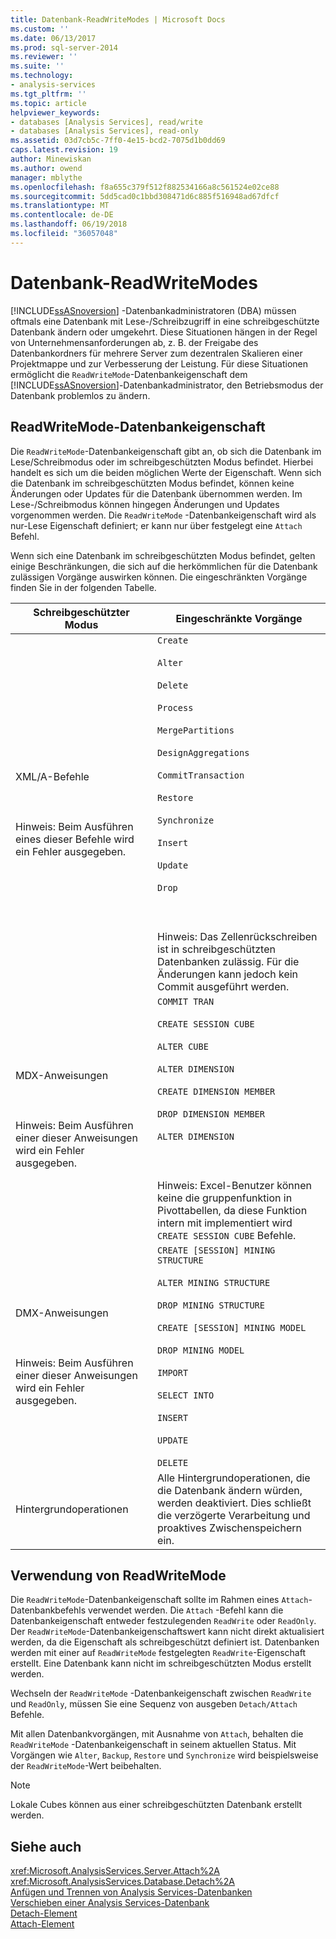 ```yaml
---
title: Datenbank-ReadWriteModes | Microsoft Docs
ms.custom: ''
ms.date: 06/13/2017
ms.prod: sql-server-2014
ms.reviewer: ''
ms.suite: ''
ms.technology:
- analysis-services
ms.tgt_pltfrm: ''
ms.topic: article
helpviewer_keywords:
- databases [Analysis Services], read/write
- databases [Analysis Services], read-only
ms.assetid: 03d7cb5c-7ff0-4e15-bcd2-7075d1b0dd69
caps.latest.revision: 19
author: Minewiskan
ms.author: owend
manager: mblythe
ms.openlocfilehash: f8a655c379f512f882534166a8c561524e02ce88
ms.sourcegitcommit: 5dd5cad0c1bbd308471d6c885f516948ad67dfcf
ms.translationtype: MT
ms.contentlocale: de-DE
ms.lasthandoff: 06/19/2018
ms.locfileid: "36057048"
---
```

# <a name="database-readwritemodes"></a>Datenbank-ReadWriteModes
  [!INCLUDE[ssASnoversion](../../includes/ssasnoversion-md.md)] -Datenbankadministratoren (DBA) müssen oftmals eine Datenbank mit Lese-/Schreibzugriff in eine schreibgeschützte Datenbank ändern oder umgekehrt. Diese Situationen hängen in der Regel von Unternehmensanforderungen ab, z.&nbsp;B. der Freigabe des Datenbankordners für mehrere Server zum dezentralen Skalieren einer Projektmappe und zur Verbesserung der Leistung. Für diese Situationen ermöglicht die `ReadWriteMode`-Datenbankeigenschaft dem [!INCLUDE[ssASnoversion](../../includes/ssasnoversion-md.md)]-Datenbankadministrator, den Betriebsmodus der Datenbank problemlos zu ändern.  
  
## <a name="readwritemode-database-property"></a>ReadWriteMode-Datenbankeigenschaft  
 Die `ReadWriteMode`-Datenbankeigenschaft gibt an, ob sich die Datenbank im Lese/Schreibmodus oder im schreibgeschützten Modus befindet. Hierbei handelt es sich um die beiden möglichen Werte der Eigenschaft. Wenn sich die Datenbank im schreibgeschützten Modus befindet, können keine Änderungen oder Updates für die Datenbank übernommen werden. Im Lese-/Schreibmodus können hingegen Änderungen und Updates vorgenommen werden. Die `ReadWriteMode` -Datenbankeigenschaft wird als nur-Lese Eigenschaft definiert; er kann nur über festgelegt eine `Attach` Befehl.  
  
 Wenn sich eine Datenbank im schreibgeschützten Modus befindet, gelten einige Beschränkungen, die sich auf die herkömmlichen für die Datenbank zulässigen Vorgänge auswirken können. Die eingeschränkten Vorgänge finden Sie in der folgenden Tabelle.  
  
|Schreibgeschützter Modus|Eingeschränkte Vorgänge|  
|-------------------|---------------------------|  
|XML/A-Befehle<br /><br /> <br /><br /> Hinweis: Beim Ausführen eines dieser Befehle wird ein Fehler ausgegeben.|`Create`<br /><br /> `Alter`<br /><br /> `Delete`<br /><br /> `Process`<br /><br /> `MergePartitions`<br /><br /> `DesignAggregations`<br /><br /> `CommitTransaction`<br /><br /> `Restore`<br /><br /> `Synchronize`<br /><br /> `Insert`<br /><br /> `Update`<br /><br /> `Drop`<br /><br /> <br /><br /> Hinweis: Das Zellenrückschreiben ist in schreibgeschützten Datenbanken zulässig. Für die Änderungen kann jedoch kein Commit ausgeführt werden.|  
|MDX-Anweisungen<br /><br /> <br /><br /> Hinweis: Beim Ausführen einer dieser Anweisungen wird ein Fehler ausgegeben.|`COMMIT TRAN`<br /><br /> `CREATE SESSION CUBE`<br /><br /> `ALTER CUBE`<br /><br /> `ALTER DIMENSION`<br /><br /> `CREATE DIMENSION MEMBER`<br /><br /> `DROP DIMENSION MEMBER`<br /><br /> `ALTER DIMENSION`<br /><br /> <br /><br /> Hinweis: Excel-Benutzer können keine die gruppenfunktion in Pivottabellen, da diese Funktion intern mit implementiert wird `CREATE SESSION CUBE` Befehle.|  
|DMX-Anweisungen<br /><br /> <br /><br /> Hinweis: Beim Ausführen einer dieser Anweisungen wird ein Fehler ausgegeben.|`CREATE [SESSION] MINING STRUCTURE`<br /><br /> `ALTER MINING STRUCTURE`<br /><br /> `DROP MINING STRUCTURE`<br /><br /> `CREATE [SESSION] MINING MODEL`<br /><br /> `DROP MINING MODEL`<br /><br /> `IMPORT`<br /><br /> `SELECT INTO`<br /><br /> `INSERT`<br /><br /> `UPDATE`<br /><br /> `DELETE`|  
|Hintergrundoperationen|Alle Hintergrundoperationen, die die Datenbank ändern würden, werden deaktiviert. Dies schließt die verzögerte Verarbeitung und proaktives Zwischenspeichern ein.|  
  
## <a name="readwritemode-usage"></a>Verwendung von ReadWriteMode  
 Die `ReadWriteMode`-Datenbankeigenschaft sollte im Rahmen eines `Attach`-Datenbankbefehls verwendet werden. Die `Attach` -Befehl kann die Datenbankeigenschaft entweder festzulegenden `ReadWrite` oder `ReadOnly`. Der `ReadWriteMode`-Datenbankeigenschaftswert kann nicht direkt aktualisiert werden, da die Eigenschaft als schreibgeschützt definiert ist. Datenbanken werden mit einer auf `ReadWriteMode` festgelegten `ReadWrite`-Eigenschaft erstellt. Eine Datenbank kann nicht im schreibgeschützten Modus erstellt werden.  
  
 Wechseln der `ReadWriteMode` -Datenbankeigenschaft zwischen `ReadWrite` und `ReadOnly`, müssen Sie eine Sequenz von ausgeben `Detach/Attach` Befehle.  
  
 Mit allen Datenbankvorgängen, mit Ausnahme von `Attach`, behalten die `ReadWriteMode` -Datenbankeigenschaft in seinem aktuellen Status. Mit Vorgängen wie `Alter`, `Backup`, `Restore` und `Synchronize` wird beispielsweise der `ReadWriteMode`-Wert beibehalten.  
  
> [!NOTE]  
>  Lokale Cubes können aus einer schreibgeschützten Datenbank erstellt werden.  
  
## <a name="see-also"></a>Siehe auch  
 <xref:Microsoft.AnalysisServices.Server.Attach%2A>   
 <xref:Microsoft.AnalysisServices.Database.Detach%2A>   
 [Anfügen und Trennen von Analysis Services-Datenbanken](attach-and-detach-analysis-services-databases.md)   
 [Verschieben einer Analysis Services-Datenbank](move-an-analysis-services-database.md)   
 [Detach-Element](../xmla/xml-elements-commands/detach-element.md)   
 [Attach-Element](../xmla/xml-elements-commands/attach-element.md)  
  
  